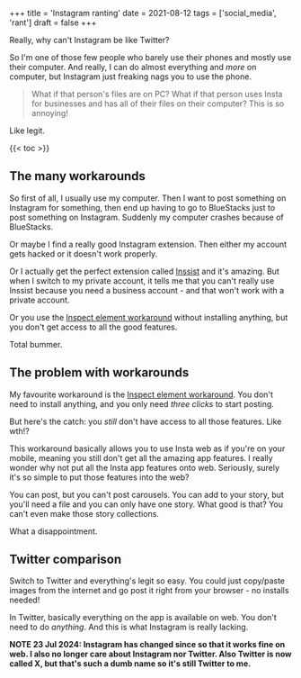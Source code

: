 +++
title = 'Instagram ranting'
date = 2021-08-12
tags = ['social_media', 'rant']
draft = false
+++

<!-- meta:
- title: Instagram ranting
- template: archive
- date: 12. August 2021
- tags: features, public, instagram, rants
- img-header: https://i.imgur.com/R8jDPFS.jpg
- img-alt: Photo by NordWood Themes on Unsplash
  
-->

Really, why can't Instagram be like Twitter?

So I'm one of those few people who barely use their phones and mostly use their computer. And really, I can do almost everything and _more_ on computer, but Instagram just freaking nags you to use the phone.

> What if that person's files are on PC? What if that person uses Insta for businesses and has all of their files on their computer? This is so annoying!

Like legit.

{{< toc >}}

## The many workarounds

So first of all, I usually use my computer. Then I want to post something on Instagram for something, then end up having to go to BlueStacks just to post something on Instagram. Suddenly my computer crashes because of BlueStacks.

Or maybe I find a really good Instagram extension. Then either my account gets hacked or it doesn't work properly.

Or I actually get the perfect extension called [Inssist](https://inssist.com) and it's amazing. But when I switch to my private account, it tells me that you can't really use Inssist because you need a business account - and that won't work with a private account.

Or you use the [Inspect element workaround](../insta-web) without installing anything, but you don't get access to all the good features.

Total bummer.

## The problem with workarounds

My favourite workaround is the [Inspect element workaround](../insta-web). You don't need to install anything, and you only need _three clicks_ to start posting.

But here's the catch: you _still_ don't have access to all those features. Like wth!?

This workaround basically allows you to use Insta web as if you're on your mobile, meaning you still don't get all the amazing app features. I really wonder why not put all the Insta app features onto web. Seriously, surely it's so simple to put those features into the web?

You can post, but you can't post carousels. You can add to your story, but you'll need a file and you can only have one story. What good is that? You can't even make those story collections.

What a disappointment.

## Twitter comparison

Switch to Twitter and everything's legit so easy. You could just copy/paste images from the internet and go post it right from your browser - no installs needed!

In Twitter, basically everything on the app is available on web. You don't need to do _anything_. And this is what Instagram is really lacking.

**NOTE 23 Jul 2024: Instagram has changed since so that it works fine on web. I also no longer care about Instagram nor Twitter. Also Twitter is now called X, but that's such a dumb name so it's still Twitter to me.**

